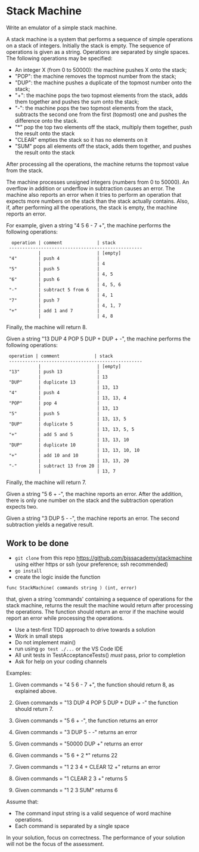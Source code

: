 # Stack Machine

Write an emulator of a simple stack machine.

A stack machine is a system that performs a sequence of simple operations on a stack of integers. Initially the stack is empty. The sequence of operations is given as a string. Operations are separated by single spaces. The following operations may be specified:

- An integer X (from 0 to 50000): the machine pushes X onto the stack;
- "POP": the machine removes the topmost number from the stack;
- "DUP": the machine pushes a duplicate of the topmost number onto the stack;
- "+": the machine pops the two topmost elements from the stack, adds them together and pushes the sum onto the stack;
- "-": the machine pops the two topmost elements from the stack, subtracts the second one from the first (topmost) one and pushes the difference onto the stack.
- "\*" pop the top two elements off the stack, multiply them together, push the result onto the stack
- "CLEAR" empties the stack so it has no elements on it
- "SUM" pops all elements off the stack, adds them together, and pushes the result onto the stack

After processing all the operations, the machine returns the topmost value from the stack.

The machine processes unsigned integers (numbers from 0 to 50000). An overflow in addition or underflow in subtraction causes an error. The machine also reports an error when it tries to perform an operation that expects more numbers on the stack than the stack actually contains. Also, if, after performing all the operations, the stack is empty, the machine reports an error.

For example, given a string "4 5 6 - 7 +", the machine performs the following operations:

```
  operation | comment             | stack
 --------------------------------------------------
            |                     | [empty]
 "4"        | push 4              |
            |                     | 4
 "5"        | push 5              |
            |                     | 4, 5
 "6"        | push 6              |
            |                     | 4, 5, 6
 "-"        | subtract 5 from 6   |
            |                     | 4, 1
 "7"        | push 7              |
            |                     | 4, 1, 7
 "+"        | add 1 and 7         |
            |                     | 4, 8
```

Finally, the machine will return 8.

Given a string "13 DUP 4 POP 5 DUP + DUP + -", the machine performs the following operations:

```
 operation | comment             | stack
 --------------------------------------------------
            |                     | [empty]
 "13"       | push 13             |
            |                     | 13
 "DUP"      | duplicate 13        |
            |                     | 13, 13
 "4"        | push 4              |
            |                     | 13, 13, 4
 "POP"      | pop 4               |
            |                     | 13, 13
 "5"        | push 5              |
            |                     | 13, 13, 5
 "DUP"      | duplicate 5         |
            |                     | 13, 13, 5, 5
 "+"        | add 5 and 5         |
            |                     | 13, 13, 10
 "DUP"      | duplicate 10        |
            |                     | 13, 13, 10, 10
 "+"        | add 10 and 10       |
            |                     | 13, 13, 20
 "-"        | subtract 13 from 20 |
            |                     | 13, 7
```

Finally, the machine will return 7.

Given a string "5 6 + -", the machine reports an error. After the addition, there is only one number on the stack and the subtraction operation expects two.

Given a string "3 DUP 5 - -", the machine reports an error. The second subtraction yields a negative result.

## Work to be done

- `git clone` from this repo https://github.com/bjssacademy/stackmachine using either https or ssh (your preference; ssh recommended)
- `go install`
- create the logic inside the function

`func StackMachine( commands string ) (int, error)`

that, given a string 'commands' containing a sequence of operations for the stack machine, returns the result the machine would return after processing the operations. The function should return an error if the machine would report an error while processing the operations.

- Use a test-first TDD approach to drive towards a solution
- Work in small steps
- Do not implement main()
- run using `go test ./...` or the VS Code IDE
- All unit tests in TestAcceptanceTests() _must_ pass, prior to completion
- Ask for help on your coding channels

Examples:

1. Given commands = "4 5 6 - 7 +", the function should return 8, as explained above.

2. Given commands = "13 DUP 4 POP 5 DUP + DUP + -" the function should return 7.

3. Given commands = "5 6 + -", the function returns an error

4. Given commands = "3 DUP 5 - -" returns an error

5. Given commands = "50000 DUP +" returns an error

6. Given commands = "5 6 + 2 \*" returns 22

7. Given commands = "1 2 3 4 + CLEAR 12 +" returns an error

8. Given commands = "1 CLEAR 2 3 +" returns 5

9. Given commands = "1 2 3 SUM" returns 6

Assume that:

- The command input string is a valid sequence of word machine operations.
- Each command is separated by a single space

In your solution, focus on correctness. The performance of your solution will not be the focus of the assessment.

